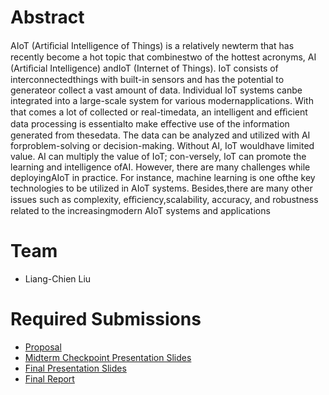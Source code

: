 # Abstract

AIoT (Artiﬁcial Intelligence of Things) is a relatively newterm that has recently become a hot topic that combinestwo of the hottest acronyms, AI (Artiﬁcial Intelligence) andIoT (Internet of Things). IoT consists of interconnectedthings with built-in sensors and has the potential to generateor collect a vast amount of data. Individual IoT systems canbe integrated into a large-scale system for various modernapplications. With that comes a lot of collected or real-timedata, an intelligent and eﬃcient data processing is essentialto make eﬀective use of the information generated from thesedata. The data can be analyzed and utilized with AI forproblem-solving or decision-making. Without AI, IoT wouldhave limited value. AI can multiply the value of IoT; con-versely, IoT can promote the learning and intelligence ofAI. However, there are many challenges while deployingAIoT in practice. For instance, machine learning is one ofthe key technologies to be utilized in AIoT systems. Besides,there are many other issues such as complexity, eﬃciency,scalability, accuracy, and robustness related to the increasingmodern AIoT systems and applications

# Team

* Liang-Chien Liu

# Required Submissions

* [Proposal](proposal)
* [Midterm Checkpoint Presentation Slides](http://)
* [Final Presentation Slides](http://)
* [Final Report](report)
